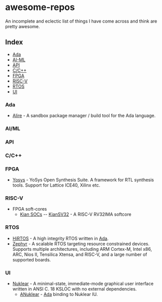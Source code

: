 # awesome-repos
An incomplete and eclectic list of things I have come across and think are pretty awesome.


## Index

- [Ada](#ada)
- [AI-ML](#ai-ml)
- [API](#api)
- [C/C++](#c-c++)
- [FPGA](#fpga)
- [RISC-V](#risc-v)
- [RTOS](#rtos)
- [UI](#ui)


### Ada
- [Alire](https://github.com/alire-project/alire) - A sandbox package manager / build tool for the Ada language.


### AI/ML


### API


### C/C++


### FPGA
- [Yosys](https://github.com/YosysHQ/yosys) - YoSys Open Synthesis Suite. A framework for RTL synthesis tools. Support for Lattice ICE40, Xilinx etc.



### RISC-V
- FPGA soft-cores
  - [Kian SOCs](https://github.com/splinedrive/kianRiscV)
    -- [KianSV32](https://github.com/splinedrive/kianRiscV/tree/master/linux_socs/kianv_mc_rv32ima_sv32) - A RISC-V RV32IMA softcore


### RTOS
- [HiRTOS](https://github.com/jgrivera67/HiRTOS) - A high integrity RTOS written in [Ada](#ada).
- [Zephyr](https://github.com/zephyrproject-rtos/zephyr) - A scalable RTOS targeting resource constrained devices. Supports multiple architectures, including ARM Cortex-M, Intel x86, ARC, Nios II, Tensilica Xtensa, and RISC-V, and a large number of supported boards.


### UI
- [Nuklear](https://immediate-mode-ui.github.io/Nuklear/) - A minimal-state, immediate-mode graphical user interface written in ANSI C. 18 KSLOC with no external dependencies.
  - [ANuklear](https://github.com/ada-game-framework/anuklear) - [Ada](#ada) binding to Nuklear IU.



